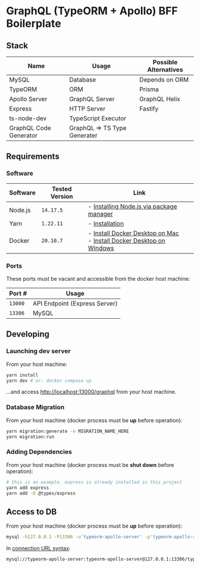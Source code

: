 # GraphQL (TypeORM + Apollo) BFF Boilerplate

## Stack

| Name                   | Usage                        | Possible Alternatives |
| ---------------------- | ---------------------------- | --------------------- |
| MySQL                  | Database                     | Depends on ORM        |
| TypeORM                | ORM                          | Prisma                |
| Apollo Server          | GraphQL Server               | GraphQL Helix         |
| Express                | HTTP Server                  | Fastify               |
| ts-node-dev            | TypeScript Executor          |                       |
| GraphQL Code Generator | GraphQL => TS Type Generater |                       |

## Requirements

### Software

| Software | Tested Version | Link                                                                                                                                                                         |
| -------- | -------------- | ---------------------------------------------------------------------------------------------------------------------------------------------------------------------------- |
| Node.js  | `14.17.5`      | - [Installing Node.js via package manager](https://nodejs.org/en/download/package-manager/)                                                                                  |
| Yarn     | `1.22.11`      | - [Installation](https://yarnpkg.com/getting-started/install)                                                                                                                |
| Docker   | `20.10.7`      | - [Install Docker Desktop on Mac](https://docs.docker.com/desktop/mac/install/) <br> - [Install Docker Desktop on Windows](https://docs.docker.com/desktop/windows/install/) |

### Ports

These ports must be vacant and accessible from the docker host machine:

| Port #  | Usage                         |
| ------- | ----------------------------- |
| `13000` | API Endpoint (Express Server) |
| `13306` | MySQL                         |

## Developing

### Launching dev server

From your host machine:

```sh
yarn install
yarn dev # or: docker compose up
```

...and access [http://localhost:13000/graphql](http://localhost:13000/graphql) from your host machine.

### Database Migration

From your host machine (docker process must be **up** before operation):

```sh
yarn migration:generate -n MIGRATION_NAME_HERE
yarn migration:run
```

### Adding Dependencies

From your host machine (docker process must be **shut down** before operation):

```sh
# this is an example. express is already installed in this project
yarn add express
yarn add -D @types/express
```

## Access to DB

From your host machine (docker process must be **up** before operation):

```sh
mysql -h127.0.0.1 -P13306 -u'typeorm-apollo-server' -p'typeorm-apollo-server' typeorm-apollo-server
```

In [connection URL syntax](https://dev.mysql.com/doc/connector-j/8.0/en/connector-j-reference-jdbc-url-format.html):

```sh
mysql://typeorm-apollo-server:typeorm-apollo-server@127.0.0.1:13306/typeorm-apollo-server
```
